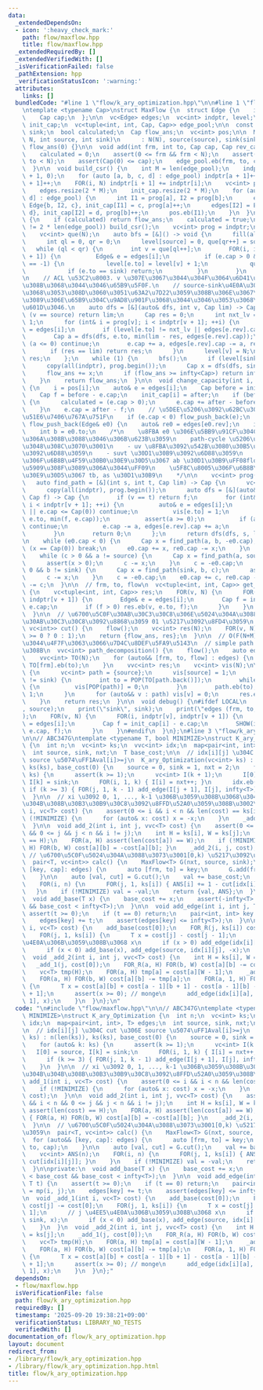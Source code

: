 ```yaml
---
data:
  _extendedDependsOn:
  - icon: ':heavy_check_mark:'
    path: flow/maxflow.hpp
    title: flow/maxflow.hpp
  _extendedRequiredBy: []
  _extendedVerifiedWith: []
  _isVerificationFailed: false
  _pathExtension: hpp
  _verificationStatusIcon: ':warning:'
  attributes:
    links: []
  bundledCode: "#line 1 \"flow/k_ary_optimization.hpp\"\n\n#line 1 \"flow/maxflow.hpp\"\
    \ntemplate <typename Cap>\nstruct MaxFlow {\n  struct Edge {\n    int to, rev;\n\
    \    Cap cap;\n  };\n\n  vc<Edge> edges;\n  vc<int> indptr, level;\n  vc<Cap>\
    \ init_cap;\n  vc<tuple<int, int, Cap, Cap>> edge_pool;\n\n  const int N, source,\
    \ sink;\n  bool calculated;\n  Cap flow_ans;\n  vc<int> pos;\n\n  MaxFlow(int\
    \ N, int source, int sink)\n      : N(N), source(source), sink(sink), calculated(0),\
    \ flow_ans(0) {}\n\n  void add(int frm, int to, Cap cap, Cap rev_cap = 0) {\n\
    \    calculated = 0;\n    assert(0 <= frm && frm < N);\n    assert(0 <= to &&\
    \ to < N);\n    assert(Cap(0) <= cap);\n    edge_pool.eb(frm, to, cap, rev_cap);\n\
    \  }\n\n  void build_csr() {\n    int M = len(edge_pool);\n    indptr.assign(N\
    \ + 1, 0);\n    for (auto [a, b, c, d] : edge_pool) indptr[a + 1]++, indptr[b\
    \ + 1]++;\n    FOR(i, N) indptr[i + 1] += indptr[i];\n    vc<int> prog = indptr;\n\
    \    edges.resize(2 * M);\n    init_cap.resize(2 * M);\n    for (auto [a, b, c,\
    \ d] : edge_pool) {\n      int I1 = prog[a], I2 = prog[b];\n      edges[I1] =\
    \ Edge{b, I2, c}, init_cap[I1] = c, prog[a]++;\n      edges[I2] = Edge{a, I1,\
    \ d}, init_cap[I2] = d, prog[b]++;\n      pos.eb(I1);\n    }\n  }\n\n  Cap flow()\
    \ {\n    if (calculated) return flow_ans;\n    calculated = true;\n    if (len(edges)\
    \ != 2 * len(edge_pool)) build_csr();\n    vc<int> prog = indptr;\n    level.resize(N);\n\
    \    vc<int> que(N);\n    auto bfs = [&]() -> void {\n      fill(all(level), -1);\n\
    \      int ql = 0, qr = 0;\n      level[source] = 0, que[qr++] = source;\n   \
    \   while (ql < qr) {\n        int v = que[ql++];\n        FOR(i, indptr[v], indptr[v\
    \ + 1]) {\n          Edge& e = edges[i];\n          if (e.cap > 0 && level[e.to]\
    \ == -1) {\n            level[e.to] = level[v] + 1;\n            que[qr++] = e.to;\n\
    \            if (e.to == sink) return;\n          }\n        }\n      }\n    };\n\
    \n    // ACL \u53C2\u8003. v \u307E\u3067\u3044\u304F\u3064\u6D41\u3057\u3066\u304F\
    \u308B\u3068\u3044\u3046\u65B9\u5F0F.\n    // source-sink\u4E0A\u306B\u3042\u308B\
    \u3068\u3053\u308D\u3060\u3051\u63A2\u7D22\u3059\u308B\u306E\u3067\u3053\u3061\
    \u3089\u306E\u65B9\u304C\u9AD8\u901F\u3068\u3044\u3046\u3053\u3068\u3060\u3068\
    \u601D\u3046.\n    auto dfs = [&](auto& dfs, int v, Cap lim) -> Cap {\n      if\
    \ (v == source) return lim;\n      Cap res = 0;\n      int nxt_lv = level[v] -\
    \ 1;\n      for (int& i = prog[v]; i < indptr[v + 1]; ++i) {\n        auto& e\
    \ = edges[i];\n        if (level[e.to] != nxt_lv || edges[e.rev].cap == 0) continue;\n\
    \        Cap a = dfs(dfs, e.to, min(lim - res, edges[e.rev].cap));\n        if\
    \ (a <= 0) continue;\n        e.cap += a, edges[e.rev].cap -= a, res += a;\n \
    \       if (res == lim) return res;\n      }\n      level[v] = N;\n      return\
    \ res;\n    };\n    while (1) {\n      bfs();\n      if (level[sink] == -1) break;\n\
    \      copy(all(indptr), prog.begin());\n      Cap x = dfs(dfs, sink, infty<Cap>);\n\
    \      flow_ans += x;\n      if (flow_ans >= infty<Cap>) return infty<Cap>;\n\
    \    }\n    return flow_ans;\n  }\n\n  void change_capacity(int i, Cap after)\
    \ {\n    i = pos[i];\n    auto& e = edges[i];\n    Cap before = init_cap[i];\n\
    \    Cap f = before - e.cap;\n    init_cap[i] = after;\n    if (before < after)\
    \ {\n      calculated = (e.cap > 0);\n      e.cap += after - before;\n      return;\n\
    \    }\n    e.cap = after - f;\n    // \u5DEE\u5206\u3092\u62BC\u3057\u623B\u3059\
    \u51E6\u7406\u767A\u751F\n    if (e.cap < 0) flow_push_back(e);\n  }\n\n  void\
    \ flow_push_back(Edge& e0) {\n    auto& re0 = edges[e0.rev];\n    int a = re0.to;\n\
    \    int b = e0.to;\n    /*\n    \u8FBA e0 \u306E\u5BB9\u91CF\u304C\u6B63\u306B\
    \u306A\u308B\u3088\u3046\u306B\u623B\u3059\n    path-cycle \u5206\u89E3\u3092\u8003\
    \u3048\u308C\u3070\u3001\n    - uv \u8FBA\u3092\u542B\u3080\u30B5\u30A4\u30AF\u30EB\
    \u3092\u6D88\u3059\n    - suvt \u30D1\u30B9\u3092\u6D88\u3059\n    \u524D\u8005\
    \u306F\u6B8B\u4F59\u30B0\u30E9\u30D5\u3067 ab \u30D1\u30B9\uFF08flow_ans \u304C\
    \u5909\u308F\u3089\u306A\u3044\uFF09\n    \u5F8C\u8005\u306F\u6B8B\u4F59\u30B0\
    \u30E9\u30D5\u3067 tb, as \u30D1\u30B9\n    */\n\n    vc<int> prog(N + 1);\n \
    \   auto find_path = [&](int s, int t, Cap lim) -> Cap {\n      vc<bool> vis(N);\n\
    \      copy(all(indptr), prog.begin());\n      auto dfs = [&](auto& dfs, int v,\
    \ Cap f) -> Cap {\n        if (v == t) return f;\n        for (int& i = prog[v];\
    \ i < indptr[v + 1]; ++i) {\n          auto& e = edges[i];\n          if (vis[e.to]\
    \ || e.cap <= Cap(0)) continue;\n          vis[e.to] = 1;\n          Cap a = dfs(dfs,\
    \ e.to, min(f, e.cap));\n          assert(a >= 0);\n          if (a == Cap(0))\
    \ continue;\n          e.cap -= a, edges[e.rev].cap += a;\n          return a;\n\
    \        }\n        return 0;\n      };\n      return dfs(dfs, s, lim);\n    };\n\
    \n    while (e0.cap < 0) {\n      Cap x = find_path(a, b, -e0.cap);\n      if\
    \ (x == Cap(0)) break;\n      e0.cap += x, re0.cap -= x;\n    }\n    Cap c = -e0.cap;\n\
    \    while (c > 0 && a != source) {\n      Cap x = find_path(a, source, c);\n\
    \      assert(x > 0);\n      c -= x;\n    }\n    c = -e0.cap;\n    while (c >\
    \ 0 && b != sink) {\n      Cap x = find_path(sink, b, c);\n      assert(x > 0);\n\
    \      c -= x;\n    }\n    c = -e0.cap;\n    e0.cap += c, re0.cap -= c;\n    flow_ans\
    \ -= c;\n  }\n\n  // frm, to, flow\n  vc<tuple<int, int, Cap>> get_flow_edges()\
    \ {\n    vc<tuple<int, int, Cap>> res;\n    FOR(v, N) {\n      FOR(i, indptr[v],\
    \ indptr[v + 1]) {\n        Edge& e = edges[i];\n        Cap f = init_cap[i] -\
    \ e.cap;\n        if (f > 0) res.eb(v, e.to, f);\n      }\n    }\n    return res;\n\
    \  }\n\n  // \u6700\u5C0F\u30AB\u30C3\u30C8\u306E\u5024\u304A\u3088\u3073\u3001\
    \u30AB\u30C3\u30C8\u3092\u8868\u3059 01 \u5217\u3092\u8FD4\u3059\n  pair<Cap,\
    \ vc<int>> cut() {\n    flow();\n    vc<int> res(N);\n    FOR(v, N) res[v] = (level[v]\
    \ >= 0 ? 0 : 1);\n    return {flow_ans, res};\n  }\n\n  // O(F(N+M)) \u304F\u3089\
    \u3044\u4F7F\u3063\u3066\u7D4C\u8DEF\u5FA9\u5143\n  // simple path \u306B\u306A\
    \u308B\n  vvc<int> path_decomposition() {\n    flow();\n    auto edges = get_flow_edges();\n\
    \    vvc<int> TO(N);\n    for (auto&& [frm, to, flow] : edges) {\n      FOR(flow)\
    \ TO[frm].eb(to);\n    }\n    vvc<int> res;\n    vc<int> vis(N);\n\n    FOR(flow_ans)\
    \ {\n      vc<int> path = {source};\n      vis[source] = 1;\n      while (path.back()\
    \ != sink) {\n        int to = POP(TO[path.back()]);\n        while (vis[to])\
    \ {\n          vis[POP(path)] = 0;\n        }\n        path.eb(to), vis[to] =\
    \ 1;\n      }\n      for (auto&& v : path) vis[v] = 0;\n      res.eb(path);\n\
    \    }\n    return res;\n  }\n\n  void debug() {\n#ifdef LOCAL\n    print(\"source\"\
    , source);\n    print(\"sink\", sink);\n    print(\"edges (frm, to, cap, flow)\"\
    );\n    FOR(v, N) {\n      FOR(i, indptr[v], indptr[v + 1]) {\n        Edge& e\
    \ = edges[i];\n        Cap f = init_cap[i] - e.cap;\n        SHOW(i, v, e.to,\
    \ e.cap, f);\n      }\n    }\n#endif\n  }\n};\n#line 3 \"flow/k_ary_optimization.hpp\"\
    \n\n// ABC347G\ntemplate <typename T, bool MINIMIZE>\nstruct K_ary_Optimization\
    \ {\n  int n;\n  vc<int> ks;\n  vvc<int> idx;\n  map<pair<int, int>, T> edges;\n\
    \  int source, sink, nxt;\n  T base_cost;\n\n  // idx[i][j] \u304C cut \u306E\
    \ source \u5074\uFF1Aval[i]>=j\n  K_ary_Optimization(vc<int> ks) : n(len(ks)),\
    \ ks(ks), base_cost(0) {\n    source = 0, sink = 1, nxt = 2;\n    for (auto& k:\
    \ ks) {\n      assert(k >= 1);\n      vc<int> I(k + 1);\n      I[0] = source,\
    \ I[k] = sink;\n      FOR(i, 1, k) { I[i] = nxt++; }\n      idx.eb(I);\n     \
    \ if (k >= 3) { FOR(j, 1, k - 1) add_edge(I[j + 1], I[j], infty<T>); }\n    }\n\
    \  }\n\n  // xi \u3092 0, 1, ..., k-1 \u306B\u3059\u308B\u3068\u304D\u306B\u304B\
    \u304B\u308B\u30B3\u30B9\u30C8\u3092\u8FFD\u52A0\u3059\u308B\u3002\n  void add_1(int\
    \ i, vc<T> cost) {\n    assert(0 <= i && i < n && len(cost) == ks[i]);\n    if\
    \ (!MINIMIZE) {\n      for (auto& x: cost) x = -x;\n    }\n    _add_1(i, cost);\n\
    \  }\n\n  void add_2(int i, int j, vvc<T> cost) {\n    assert(0 <= i && i < n\
    \ && 0 <= j && j < n && i != j);\n    int H = ks[i], W = ks[j];\n    assert(len(cost)\
    \ == H);\n    FOR(a, H) assert(len(cost[a]) == W);\n    if (!MINIMIZE) { FOR(a,\
    \ H) FOR(b, W) cost[a][b] = -cost[a][b]; }\n    _add_2(i, j, cost);\n  }\n\n \
    \ // \u6700\u5C0F\u5024\u304A\u3088\u3073\u3001[0,k) \u5217\u3092\u8FD4\u3059\n\
    \  pair<T, vc<int>> calc() {\n    MaxFlow<T> G(nxt, source, sink);\n    for (auto&&\
    \ [key, cap]: edges) {\n      auto [frm, to] = key;\n      G.add(frm, to, cap);\n\
    \    }\n\n    auto [val, cut] = G.cut();\n    val += base_cost;\n    vc<int> ANS(n);\n\
    \    FOR(i, n) {\n      FOR(j, 1, ks[i]) { ANS[i] += 1 - cut[idx[i][j]]; }\n \
    \   }\n    if (!MINIMIZE) val = -val;\n    return {val, ANS};\n  }\n\nprivate:\n\
    \  void add_base(T x) {\n    base_cost += x;\n    assert(-infty<T> < base_cost\
    \ && base_cost < infty<T>);\n  }\n\n  void add_edge(int i, int j, T t) {\n   \
    \ assert(t >= 0);\n    if (t == 0) return;\n    pair<int, int> key = mp(i, j);\n\
    \    edges[key] += t;\n    assert(edges[key] <= infty<T>);\n  }\n\n  void _add_1(int\
    \ i, vc<T> cost) {\n    add_base(cost[0]);\n    FOR_R(j, ks[i]) cost[j] -= cost[0];\n\
    \    FOR(j, 1, ks[i]) {\n      T x = cost[j] - cost[j - 1];\n      // j \u4EE5\
    \u4E0A\u306B\u3059\u308B\u3068 x\n      if (x > 0) add_edge(idx[i][j], sink, x);\n\
    \      if (x < 0) add_base(x), add_edge(source, idx[i][j], -x);\n    }\n  }\n\
    \  void _add_2(int i, int j, vvc<T> cost) {\n    int H = ks[i], W = ks[j];\n \
    \   _add_1(j, cost[0]);\n    FOR_R(a, H) FOR(b, W) cost[a][b] -= cost[0][b];\n\
    \    vc<T> tmp(H);\n    FOR(a, H) tmp[a] = cost[a][W - 1];\n    _add_1(i, tmp);\n\
    \    FOR(a, H) FOR(b, W) cost[a][b] -= tmp[a];\n    FOR(a, 1, H) FOR(b, W - 1)\
    \ {\n      T x = cost[a][b] + cost[a - 1][b + 1] - cost[a - 1][b] - cost[a][b\
    \ + 1];\n      assert(x >= 0); // monge\n      add_edge(idx[i][a], idx[j][b +\
    \ 1], x);\n    }\n  }\n};\n"
  code: "\n#include \"flow/maxflow.hpp\"\n\n// ABC347G\ntemplate <typename T, bool\
    \ MINIMIZE>\nstruct K_ary_Optimization {\n  int n;\n  vc<int> ks;\n  vvc<int>\
    \ idx;\n  map<pair<int, int>, T> edges;\n  int source, sink, nxt;\n  T base_cost;\n\
    \n  // idx[i][j] \u304C cut \u306E source \u5074\uFF1Aval[i]>=j\n  K_ary_Optimization(vc<int>\
    \ ks) : n(len(ks)), ks(ks), base_cost(0) {\n    source = 0, sink = 1, nxt = 2;\n\
    \    for (auto& k: ks) {\n      assert(k >= 1);\n      vc<int> I(k + 1);\n   \
    \   I[0] = source, I[k] = sink;\n      FOR(i, 1, k) { I[i] = nxt++; }\n      idx.eb(I);\n\
    \      if (k >= 3) { FOR(j, 1, k - 1) add_edge(I[j + 1], I[j], infty<T>); }\n\
    \    }\n  }\n\n  // xi \u3092 0, 1, ..., k-1 \u306B\u3059\u308B\u3068\u304D\u306B\
    \u304B\u304B\u308B\u30B3\u30B9\u30C8\u3092\u8FFD\u52A0\u3059\u308B\u3002\n  void\
    \ add_1(int i, vc<T> cost) {\n    assert(0 <= i && i < n && len(cost) == ks[i]);\n\
    \    if (!MINIMIZE) {\n      for (auto& x: cost) x = -x;\n    }\n    _add_1(i,\
    \ cost);\n  }\n\n  void add_2(int i, int j, vvc<T> cost) {\n    assert(0 <= i\
    \ && i < n && 0 <= j && j < n && i != j);\n    int H = ks[i], W = ks[j];\n   \
    \ assert(len(cost) == H);\n    FOR(a, H) assert(len(cost[a]) == W);\n    if (!MINIMIZE)\
    \ { FOR(a, H) FOR(b, W) cost[a][b] = -cost[a][b]; }\n    _add_2(i, j, cost);\n\
    \  }\n\n  // \u6700\u5C0F\u5024\u304A\u3088\u3073\u3001[0,k) \u5217\u3092\u8FD4\
    \u3059\n  pair<T, vc<int>> calc() {\n    MaxFlow<T> G(nxt, source, sink);\n  \
    \  for (auto&& [key, cap]: edges) {\n      auto [frm, to] = key;\n      G.add(frm,\
    \ to, cap);\n    }\n\n    auto [val, cut] = G.cut();\n    val += base_cost;\n\
    \    vc<int> ANS(n);\n    FOR(i, n) {\n      FOR(j, 1, ks[i]) { ANS[i] += 1 -\
    \ cut[idx[i][j]]; }\n    }\n    if (!MINIMIZE) val = -val;\n    return {val, ANS};\n\
    \  }\n\nprivate:\n  void add_base(T x) {\n    base_cost += x;\n    assert(-infty<T>\
    \ < base_cost && base_cost < infty<T>);\n  }\n\n  void add_edge(int i, int j,\
    \ T t) {\n    assert(t >= 0);\n    if (t == 0) return;\n    pair<int, int> key\
    \ = mp(i, j);\n    edges[key] += t;\n    assert(edges[key] <= infty<T>);\n  }\n\
    \n  void _add_1(int i, vc<T> cost) {\n    add_base(cost[0]);\n    FOR_R(j, ks[i])\
    \ cost[j] -= cost[0];\n    FOR(j, 1, ks[i]) {\n      T x = cost[j] - cost[j -\
    \ 1];\n      // j \u4EE5\u4E0A\u306B\u3059\u308B\u3068 x\n      if (x > 0) add_edge(idx[i][j],\
    \ sink, x);\n      if (x < 0) add_base(x), add_edge(source, idx[i][j], -x);\n\
    \    }\n  }\n  void _add_2(int i, int j, vvc<T> cost) {\n    int H = ks[i], W\
    \ = ks[j];\n    _add_1(j, cost[0]);\n    FOR_R(a, H) FOR(b, W) cost[a][b] -= cost[0][b];\n\
    \    vc<T> tmp(H);\n    FOR(a, H) tmp[a] = cost[a][W - 1];\n    _add_1(i, tmp);\n\
    \    FOR(a, H) FOR(b, W) cost[a][b] -= tmp[a];\n    FOR(a, 1, H) FOR(b, W - 1)\
    \ {\n      T x = cost[a][b] + cost[a - 1][b + 1] - cost[a - 1][b] - cost[a][b\
    \ + 1];\n      assert(x >= 0); // monge\n      add_edge(idx[i][a], idx[j][b +\
    \ 1], x);\n    }\n  }\n};"
  dependsOn:
  - flow/maxflow.hpp
  isVerificationFile: false
  path: flow/k_ary_optimization.hpp
  requiredBy: []
  timestamp: '2025-09-20 19:38:21+09:00'
  verificationStatus: LIBRARY_NO_TESTS
  verifiedWith: []
documentation_of: flow/k_ary_optimization.hpp
layout: document
redirect_from:
- /library/flow/k_ary_optimization.hpp
- /library/flow/k_ary_optimization.hpp.html
title: flow/k_ary_optimization.hpp
---
```

